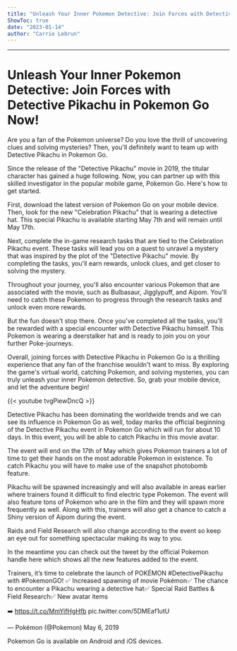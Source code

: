 ```yaml
---
title: "Unleash Your Inner Pokemon Detective: Join Forces with Detective Pikachu in Pokemon Go Now!"
ShowToc: true 
date: "2023-01-14"
author: "Carrie Lebrun"
---
```

*****
# Unleash Your Inner Pokemon Detective: Join Forces with Detective Pikachu in Pokemon Go Now!

Are you a fan of the Pokemon universe? Do you love the thrill of uncovering clues and solving mysteries? Then, you'll definitely want to team up with Detective Pikachu in Pokemon Go.

Since the release of the "Detective Pikachu" movie in 2019, the titular character has gained a huge following. Now, you can partner up with this skilled investigator in the popular mobile game, Pokemon Go. Here's how to get started.

First, download the latest version of Pokemon Go on your mobile device. Then, look for the new "Celebration Pikachu" that is wearing a detective hat. This special Pikachu is available starting May 7th and will remain until May 17th.

Next, complete the in-game research tasks that are tied to the Celebration Pikachu event. These tasks will lead you on a quest to unravel a mystery that was inspired by the plot of the "Detective Pikachu" movie. By completing the tasks, you'll earn rewards, unlock clues, and get closer to solving the mystery.

Throughout your journey, you'll also encounter various Pokemon that are associated with the movie, such as Bulbasaur, Jigglypuff, and Aipom. You'll need to catch these Pokemon to progress through the research tasks and unlock even more rewards.

But the fun doesn't stop there. Once you've completed all the tasks, you'll be rewarded with a special encounter with Detective Pikachu himself. This Pokemon is wearing a deerstalker hat and is ready to join you on your further Poke-journeys.

Overall, joining forces with Detective Pikachu in Pokemon Go is a thrilling experience that any fan of the franchise wouldn't want to miss. By exploring the game's virtual world, catching Pokemon, and solving mysteries, you can truly unleash your inner Pokemon detective. So, grab your mobile device, and let the adventure begin!

{{< youtube tvgPiewDncQ >}} 



Detective Pikachu has been dominating the worldwide trends and we can see its influence in Pokemon Go as well, today marks the official beginning of the Detective Pikachu event in Pokemon Go which will run for about 10 days. In this event, you will be able to catch Pikachu in this movie avatar.
 
The event will end on the 17th of May which gives Pokemon trainers a lot of time to get their hands on the most adorable Pokemon in existence. To catch Pikachu you will have to make use of the snapshot photobomb feature.
 
Pikachu will be spawned increasingly and will also available in areas earlier where trainers found it difficult to find electric type Pokemon. The event will also feature tons of Pokemon who are in the film and they will spawn more frequently as well. Along with this, trainers will also get a chance to catch a Shiny version of Aipom during the event.
 
Raids and Field Research will also change according to the event so keep an eye out for something spectacular making its way to you.
 
In the meantime you can check out the tweet by the official Pokemon handle here which shows all the new features added to the event.
 

 
Trainers, it’s time to celebrate the launch of POKÉMON #DetectivePikachu with #PokemonGO! ✅ Increased spawning of movie Pokémon✅ The chance to encounter a Pikachu wearing a detective hat✅ Special Raid Battles & Field Research✅ New avatar items
 
➡️ https://t.co/MmYifHgHfb pic.twitter.com/5DMEaf1utU
 
— Pokémon (@Pokemon) May 6, 2019
 
Pokemon Go is available on Android and iOS devices.




